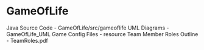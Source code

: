 # GameOfLife

Java Source Code 	- GameOfLife/src/gameoflife
UML Diagrams		- GameOfLife_UML
Game Config Files	- resource
Team Member Roles Outline - TeamRoles.pdf

